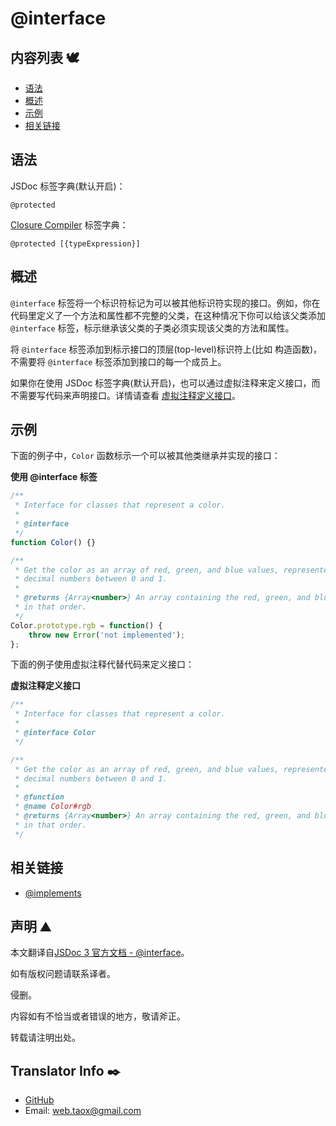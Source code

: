# @interface

## 内容列表 🕊️

* [语法](#syntax "syntax")
* [概述](#overview "overview")
* [示例](#examples "examples")
* [相关链接](#related "related links")

## <span id="syntax">语法</span>

JSDoc 标签字典(默认开启)：

`@protected `

[Closure Compiler](https://github.com/google/closure-compiler/wiki/Annotating-JavaScript-for-the-Closure-Compiler#jsdoc-tags) 标签字典：

`@protected [{typeExpression}]`

## <span id="overview">概述</span>

`@interface` 标签将一个标识符标记为可以被其他标识符实现的接口。例如，你在代码里定义了一个方法和属性都不完整的父类，在这种情况下你可以给该父类添加 `@interface` 标签，标示继承该父类的子类必须实现该父类的方法和属性。

将 `@interface` 标签添加到标示接口的顶层(top-level)标识符上(比如 构造函数)，不需要将 `@interface` 标签添加到接口的每一个成员上。

如果你在使用 JSDoc 标签字典(默认开启)，也可以通过虚拟注释来定义接口，而不需要写代码来声明接口。详情请查看 [虚拟注释定义接口](#virtual-comment)。

## <span id="examples">示例</span>

下面的例子中，`Color` 函数标示一个可以被其他类继承并实现的接口：

**使用 @interface 标签**

```javascript
/**
 * Interface for classes that represent a color.
 *
 * @interface
 */
function Color() {}

/**
 * Get the color as an array of red, green, and blue values, represented as
 * decimal numbers between 0 and 1.
 *
 * @returns {Array<number>} An array containing the red, green, and blue values,
 * in that order.
 */
Color.prototype.rgb = function() {
    throw new Error('not implemented');
};
```

下面的例子使用虚拟注释代替代码来定义接口：

**<span id="virtual-comment">虚拟注释定义接口</span>**

```javascript
/**
 * Interface for classes that represent a color.
 *
 * @interface Color
 */

/**
 * Get the color as an array of red, green, and blue values, represented as
 * decimal numbers between 0 and 1.
 *
 * @function
 * @name Color#rgb
 * @returns {Array<number>} An array containing the red, green, and blue values,
 * in that order.
 */
```

## <span id="related">相关链接</span>

* [@implements](https://ninjiahub.github.io/JSDoc/docs/tags/implements "tag @implements")

## 声明 ⛰️

本文翻译自[JSDoc 3 官方文档 - @interface](http://usejsdoc.org/tags-interface.html "tag @interface")。

如有版权问题请联系译者。

侵删。

内容如有不恰当或者错误的地方，敬请斧正。

转载请注明出处。

## Translator Info ✒️

* [GitHub](https://github.com/Tao-Quixote)
* Email: <web.taox@gmail.com>